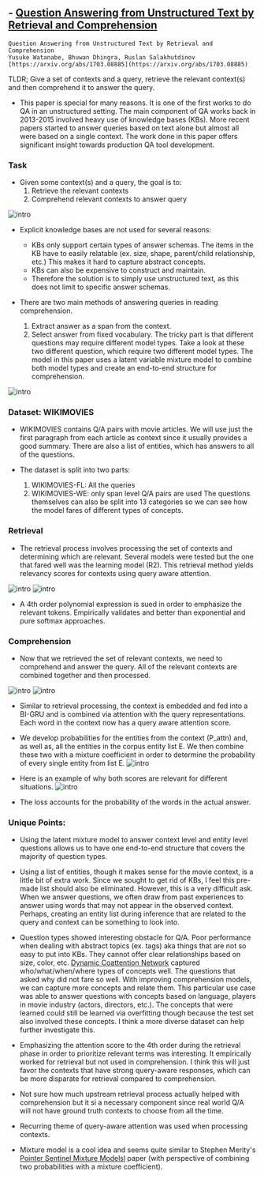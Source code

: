 ## - [Question Answering from Unstructured Text by Retrieval and Comprehension](https://arxiv.org/abs/1703.08885)

```
Question Answering from Unstructured Text by Retrieval and Comprehension
Yusuke Watanabe, Bhuwan Dhingra, Ruslan Salakhutdinov
[https://arxiv.org/abs/1703.08885](https://arxiv.org/abs/1703.08885)
```

TLDR; Give a set of contexts and a query, retrieve the relevant context(s) and then comprehend it to answer the query.

- This paper is special for many reasons. It is one of the first works to do QA in an unstructured setting. The main component of QA works back in 2013-2015 involved heavy use of knowledge bases (KBs). More recent papers started to answer queries based on text alone but almost all were based on a single context. The work done in this paper offers significant insight towards production QA tool development.

### Task

- Given some context(s) and a query, the goal is to:
	1. Retrieve the relevant contexts
	2. Comprehend relevant contexts to answer query
	
![intro](images/retrieval/intro.png)
	
- Explicit knowledge bases are not used for several reasons:
	- KBs only support certain types of answer schemas. The items in the KB have to easily relatable (ex. size, shape, parent/child relationship, etc.) This makes it hard to capture abstract concepts.
	- KBs can also be expensive to construct and maintain.
	- Therefore the solution is to simply use unstructured text, as this does not limit to specific answer schemas.

- There are two main methods of answering queries in reading comprehension.
	1. Extract answer as a span from the context.
	2. Select answer from fixed vocabulary.
The tricky part is that different questions may require different model types. Take a look at these two different question, which require two different model types. The model in this paper uses a latent variable mixture model to combine both model types and create an end-to-end structure for comprehension.

![intro](images/retrieval/types.png)

### Dataset: WIKIMOVIES

- WIKIMOVIES contains Q/A pairs with movie articles. We will use just the first paragraph from each article as context since it usually provides a good summary. There are also a list of entities, which has answers to all of the questions.

- The dataset is split into two parts:
	1. WIKIMOVIES-FL: All the queries
	2. WIKIMOVIES-WE: only span level Q/A pairs are used
The questions themselves can also be split into 13 categories so we can see how the model fares of different types of concepts.

### Retrieval

- The retrieval process involves processing the set of contexts and determining which are relevant. Several models were tested but the one that fared well was the learning model (R2). This retrieval method yields relevancy scores for contexts using query aware attention. 

![intro](images/retrieval/retrieval.png)
![intro](images/retrieval/eq1.png)

- A 4th order polynomial expression is sued in order to emphasize the relevant tokens. Empirically validates and better than exponential and pure softmax approaches.

### Comprehension

- Now that we retrieved the set of relevant contexts, we need to comprehend and answer the query. All of the relevant contexts are combined together and then processed.

![intro](images/retrieval/comprehension.png)
![intro](images/retrieval/eq2.png)

- Similar to retrieval processing, the context is embedded and fed into a BI-GRU and is combined via attention with the query representations. Each word in the context now has a query aware attention score.

- We develop probabilities for the entities from the context (P_attn) and, as well as, all the entities in the corpus entity list E. We then combine these two with a mixture coefficient in order to determine the probability of every single entity from list E. 
![intro](images/retrieval/eq3.png)

- Here is an example of why both scores are relevant for different situations. 
![intro](images/retrieval/questions.png)

- The loss accounts for the probability of the words in the actual answer.


### Unique Points:

- Using the latent mixture model to answer context level and entity level questions allows us to have one end-to-end structure that covers the majority of question types. 

- Using a list of entities, though it makes sense for the movie context, is a little bit of extra work. Since we sought to get rid of KBs, I feel this pre-made list should also be eliminated. However, this is a very difficult ask. When we answer questions, we often draw from past experiences to answer using words that may not appear in the observed context. Perhaps, creating an entity list during inference that are related to the query and context can be something to look into.

- Question types showed interesting obstacle for Q/A. Poor performance when dealing with abstract topics (ex. tags) aka things that are not so easy to put into KBs. They cannot offer clear relationships based on size, color, etc. [Dynamic Coattention Network](https://arxiv.org/abs/1611.01604) captured who/what/when/where types of concepts well. The questions that asked why did not fare so well. With improving comprehension models, we can capture more concepts and relate them. This particular use case was able to answer questions with concepts based on language, players in movie industry (actors, directors, etc.). The concepts that were learned could still be learned via overfitting though because the test set also involved these concepts. I think a more diverse dataset can help further investigate this.

- Emphasizing the attention score to the 4th order during the retrieval phase in order to prioritize relevant terms was interesting. It empirically worked for retrieval but not used in comprehension. I think this will just favor the contexts that have strong query-aware responses, which can be more disparate for retrieval compared to comprehension. 

- Not sure how much upstream retrieval process actually helped with comprehension but it si a necessary component since real world Q/A will not have ground truth contexts to choose from all the time. 

- Recurring theme of query-aware attention was used when processing contexts.

- Mixture model is a cool idea and seems quite similar to Stephen Merity's [Pointer Sentinel Mixture Modelsl](https://arxiv.org/abs/1609.07843) paper (with perspective of combining two probabilities with a mixture coefficient). 



